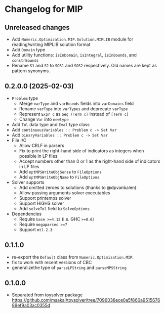 # Changelog for MIP

## Unreleased changes

* Add `Numeric.Optimization.MIP.Solution.MIPLIB` module for reading/writing MIPLIB solution format
* Add `Domain` type
* Add utility functions: `isInDomain`, `isIntegral`, `isInBounds`, and `constrBounds`
* Rename `S1` and `S2` to `SOS1` and `SOS2` respectively. Old names are kept as pattern synonyms.

## 0.2.0.0 (2025-02-03)

* `Problem` type
  * Merge `varType` and `varBounds` fields into `varDomains` field 
  * Rename `varType` into `varTypes` and deprecate `varType`
  * Represent `Expr c` as `Seq (Term c)` instead of `[Term c]`
  * Change `Var` into `newtype`
* Add `Tol` data type and `Eval` type class
* Add `continuousVariables :: Problem c -> Set Var`
* Add `binaryVariables :: Problem c -> Set Var`
* File I/O
  * Allow CRLF in parsers
  * Fix to print the right-hand side of indicators as integers when possible in LP files
  * Accept numbers other than 0 or 1 as the right-hand side of indicators in LP files
  * Add `optMPSWriteObjSense` to `FileOptions`
  * Add `optMPSWriteObjName` to `FileOptions`
* Solver supports
  * Add omitted zeroes to solutions (thanks to @dpvanbalen)
  * Allow passing arguments solver executables
  * Support printemps solver
  * Support HiGHS solver
  * Add `solveTol` field to `SolveOptions`
* Dependencies
  * Require `base >=4.12` (i.e. GHC `>=8.6`)
  * Require `megaparsec >=7`
  * Support `mtl-2.3`

## 0.1.1.0

* re-export the `Default` class from `Numeric.Optimization.MIP`.
* fix to work with recent versions of CBC
* generalizethe  type of `parseLPString` and `parseMPSString`

## 0.1.0.0

* Separated from toysolver package
  https://github.com/msakai/toysolver/tree/7096038ece0a5f860a951567689ef9a03ac0355d
